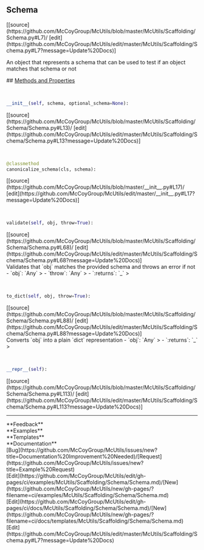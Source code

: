 ## <a id="McUtils.McUtils.Scaffolding.Schema.Schema">Schema</a> 

<div class="docs-source-link" markdown="1">
[[source](https://github.com/McCoyGroup/McUtils/blob/master/McUtils/Scaffolding/Schema.py#L7)/
[edit](https://github.com/McCoyGroup/McUtils/edit/master/McUtils/Scaffolding/Schema.py#L7?message=Update%20Docs)]
</div>

An object that represents a schema that can be used to test
if an object matches that schema or not







<div class="collapsible-section">
 <div class="collapsible-section collapsible-section-header" markdown="1">
## <a class="collapse-link" data-toggle="collapse" href="#methods" markdown="1"> Methods and Properties</a> <a class="float-right" data-toggle="collapse" href="#methods"><i class="fa fa-chevron-down"></i></a>
 </div>
 <div class="collapsible-section collapsible-section-body collapse show" id="methods" markdown="1">
 
<a id="McUtils.McUtils.Scaffolding.Schema.Schema.__init__" class="docs-object-method">&nbsp;</a> 
```python
__init__(self, schema, optional_schema=None): 
```
<div class="docs-source-link" markdown="1">
[[source](https://github.com/McCoyGroup/McUtils/blob/master/McUtils/Scaffolding/Schema/Schema.py#L13)/
[edit](https://github.com/McCoyGroup/McUtils/edit/master/McUtils/Scaffolding/Schema/Schema.py#L13?message=Update%20Docs)]
</div>


<a id="McUtils.McUtils.Scaffolding.Schema.Schema.canonicalize_schema" class="docs-object-method">&nbsp;</a> 
```python
@classmethod
canonicalize_schema(cls, schema): 
```
<div class="docs-source-link" markdown="1">
[[source](https://github.com/McCoyGroup/McUtils/blob/master/__init__.py#L17)/
[edit](https://github.com/McCoyGroup/McUtils/edit/master/__init__.py#L17?message=Update%20Docs)]
</div>


<a id="McUtils.McUtils.Scaffolding.Schema.Schema.validate" class="docs-object-method">&nbsp;</a> 
```python
validate(self, obj, throw=True): 
```
<div class="docs-source-link" markdown="1">
[[source](https://github.com/McCoyGroup/McUtils/blob/master/McUtils/Scaffolding/Schema/Schema.py#L68)/
[edit](https://github.com/McCoyGroup/McUtils/edit/master/McUtils/Scaffolding/Schema/Schema.py#L68?message=Update%20Docs)]
</div>
Validates that `obj` matches the provided schema
and throws an error if not
  - `obj`: `Any`
    > 
  - `throw`: `Any`
    > 
  - `:returns`: `_`
    >


<a id="McUtils.McUtils.Scaffolding.Schema.Schema.to_dict" class="docs-object-method">&nbsp;</a> 
```python
to_dict(self, obj, throw=True): 
```
<div class="docs-source-link" markdown="1">
[[source](https://github.com/McCoyGroup/McUtils/blob/master/McUtils/Scaffolding/Schema/Schema.py#L88)/
[edit](https://github.com/McCoyGroup/McUtils/edit/master/McUtils/Scaffolding/Schema/Schema.py#L88?message=Update%20Docs)]
</div>
Converts `obj` into a plain `dict` representation
  - `obj`: `Any`
    > 
  - `:returns`: `_`
    >


<a id="McUtils.McUtils.Scaffolding.Schema.Schema.__repr__" class="docs-object-method">&nbsp;</a> 
```python
__repr__(self): 
```
<div class="docs-source-link" markdown="1">
[[source](https://github.com/McCoyGroup/McUtils/blob/master/McUtils/Scaffolding/Schema/Schema.py#L113)/
[edit](https://github.com/McCoyGroup/McUtils/edit/master/McUtils/Scaffolding/Schema/Schema.py#L113?message=Update%20Docs)]
</div>
 </div>
</div>












---


<div markdown="1" class="text-secondary">
<div class="container">
  <div class="row">
   <div class="col" markdown="1">
**Feedback**   
</div>
   <div class="col" markdown="1">
**Examples**   
</div>
   <div class="col" markdown="1">
**Templates**   
</div>
   <div class="col" markdown="1">
**Documentation**   
</div>
   <div class="col" markdown="1">
   
</div>
   <div class="col" markdown="1">
   
</div>
   <div class="col" markdown="1">
   
</div>
</div>
  <div class="row">
   <div class="col" markdown="1">
[Bug](https://github.com/McCoyGroup/McUtils/issues/new?title=Documentation%20Improvement%20Needed)/[Request](https://github.com/McCoyGroup/McUtils/issues/new?title=Example%20Request)   
</div>
   <div class="col" markdown="1">
[Edit](https://github.com/McCoyGroup/McUtils/edit/gh-pages/ci/examples/McUtils/Scaffolding/Schema/Schema.md)/[New](https://github.com/McCoyGroup/McUtils/new/gh-pages/?filename=ci/examples/McUtils/Scaffolding/Schema/Schema.md)   
</div>
   <div class="col" markdown="1">
[Edit](https://github.com/McCoyGroup/McUtils/edit/gh-pages/ci/docs/McUtils/Scaffolding/Schema/Schema.md)/[New](https://github.com/McCoyGroup/McUtils/new/gh-pages/?filename=ci/docs/templates/McUtils/Scaffolding/Schema/Schema.md)   
</div>
   <div class="col" markdown="1">
[Edit](https://github.com/McCoyGroup/McUtils/edit/master/McUtils/Scaffolding/Schema.py#L7?message=Update%20Docs)   
</div>
   <div class="col" markdown="1">
   
</div>
   <div class="col" markdown="1">
   
</div>
   <div class="col" markdown="1">
   
</div>
</div>
</div>
</div>